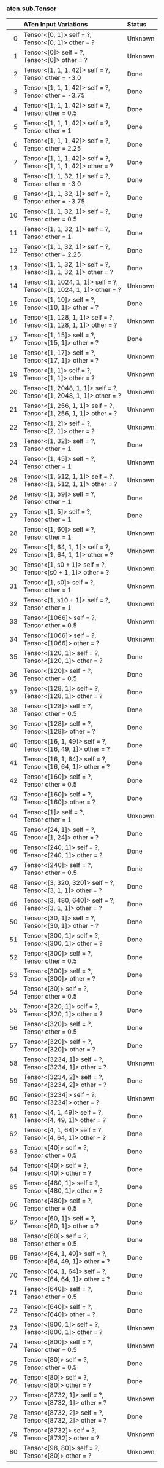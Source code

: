 ### aten.sub.Tensor
|    | ATen Input Variations                                                  | Status   |
|---:|:-----------------------------------------------------------------------|:---------|
|  0 | Tensor<[0, 1]> self = ?,<br>Tensor<[0, 1]> other = ?                   | Unknown  |
|  1 | Tensor<[0]> self = ?,<br>Tensor<[0]> other = ?                         | Unknown  |
|  2 | Tensor<[1, 1, 1, 42]> self = ?,<br>Tensor other = -3.0                 | Done     |
|  3 | Tensor<[1, 1, 1, 42]> self = ?,<br>Tensor other = -3.75                | Done     |
|  4 | Tensor<[1, 1, 1, 42]> self = ?,<br>Tensor other = 0.5                  | Done     |
|  5 | Tensor<[1, 1, 1, 42]> self = ?,<br>Tensor other = 1                    | Done     |
|  6 | Tensor<[1, 1, 1, 42]> self = ?,<br>Tensor other = 2.25                 | Done     |
|  7 | Tensor<[1, 1, 1, 42]> self = ?,<br>Tensor<[1, 1, 1, 42]> other = ?     | Done     |
|  8 | Tensor<[1, 1, 32, 1]> self = ?,<br>Tensor other = -3.0                 | Done     |
|  9 | Tensor<[1, 1, 32, 1]> self = ?,<br>Tensor other = -3.75                | Done     |
| 10 | Tensor<[1, 1, 32, 1]> self = ?,<br>Tensor other = 0.5                  | Done     |
| 11 | Tensor<[1, 1, 32, 1]> self = ?,<br>Tensor other = 1                    | Done     |
| 12 | Tensor<[1, 1, 32, 1]> self = ?,<br>Tensor other = 2.25                 | Done     |
| 13 | Tensor<[1, 1, 32, 1]> self = ?,<br>Tensor<[1, 1, 32, 1]> other = ?     | Done     |
| 14 | Tensor<[1, 1024, 1, 1]> self = ?,<br>Tensor<[1, 1024, 1, 1]> other = ? | Unknown  |
| 15 | Tensor<[1, 10]> self = ?,<br>Tensor<[10, 1]> other = ?                 | Done     |
| 16 | Tensor<[1, 128, 1, 1]> self = ?,<br>Tensor<[1, 128, 1, 1]> other = ?   | Unknown  |
| 17 | Tensor<[1, 15]> self = ?,<br>Tensor<[15, 1]> other = ?                 | Done     |
| 18 | Tensor<[1, 17]> self = ?,<br>Tensor<[17, 1]> other = ?                 | Unknown  |
| 19 | Tensor<[1, 1]> self = ?,<br>Tensor<[1, 1]> other = ?                   | Unknown  |
| 20 | Tensor<[1, 2048, 1, 1]> self = ?,<br>Tensor<[1, 2048, 1, 1]> other = ? | Unknown  |
| 21 | Tensor<[1, 256, 1, 1]> self = ?,<br>Tensor<[1, 256, 1, 1]> other = ?   | Unknown  |
| 22 | Tensor<[1, 2]> self = ?,<br>Tensor<[2, 1]> other = ?                   | Unknown  |
| 23 | Tensor<[1, 32]> self = ?,<br>Tensor other = 1                          | Done     |
| 24 | Tensor<[1, 45]> self = ?,<br>Tensor other = 1                          | Unknown  |
| 25 | Tensor<[1, 512, 1, 1]> self = ?,<br>Tensor<[1, 512, 1, 1]> other = ?   | Unknown  |
| 26 | Tensor<[1, 59]> self = ?,<br>Tensor other = 1                          | Done     |
| 27 | Tensor<[1, 5]> self = ?,<br>Tensor other = 1                           | Done     |
| 28 | Tensor<[1, 60]> self = ?,<br>Tensor other = 1                          | Unknown  |
| 29 | Tensor<[1, 64, 1, 1]> self = ?,<br>Tensor<[1, 64, 1, 1]> other = ?     | Unknown  |
| 30 | Tensor<[1, s0 + 1]> self = ?,<br>Tensor<[s0 + 1, 1]> other = ?         | Unknown  |
| 31 | Tensor<[1, s0]> self = ?,<br>Tensor other = 1                          | Unknown  |
| 32 | Tensor<[1, s10 + 1]> self = ?,<br>Tensor other = 1                     | Unknown  |
| 33 | Tensor<[1066]> self = ?,<br>Tensor other = 0.5                         | Unknown  |
| 34 | Tensor<[1066]> self = ?,<br>Tensor<[1066]> other = ?                   | Unknown  |
| 35 | Tensor<[120, 1]> self = ?,<br>Tensor<[120, 1]> other = ?               | Done     |
| 36 | Tensor<[120]> self = ?,<br>Tensor other = 0.5                          | Done     |
| 37 | Tensor<[128, 1]> self = ?,<br>Tensor<[128, 1]> other = ?               | Done     |
| 38 | Tensor<[128]> self = ?,<br>Tensor other = 0.5                          | Done     |
| 39 | Tensor<[128]> self = ?,<br>Tensor<[128]> other = ?                     | Done     |
| 40 | Tensor<[16, 1, 49]> self = ?,<br>Tensor<[16, 49, 1]> other = ?         | Done     |
| 41 | Tensor<[16, 1, 64]> self = ?,<br>Tensor<[16, 64, 1]> other = ?         | Done     |
| 42 | Tensor<[160]> self = ?,<br>Tensor other = 0.5                          | Done     |
| 43 | Tensor<[160]> self = ?,<br>Tensor<[160]> other = ?                     | Done     |
| 44 | Tensor<[1]> self = ?,<br>Tensor other = 1                              | Unknown  |
| 45 | Tensor<[24, 1]> self = ?,<br>Tensor<[1, 24]> other = ?                 | Done     |
| 46 | Tensor<[240, 1]> self = ?,<br>Tensor<[240, 1]> other = ?               | Done     |
| 47 | Tensor<[240]> self = ?,<br>Tensor other = 0.5                          | Done     |
| 48 | Tensor<[3, 320, 320]> self = ?,<br>Tensor<[3, 1, 1]> other = ?         | Done     |
| 49 | Tensor<[3, 480, 640]> self = ?,<br>Tensor<[3, 1, 1]> other = ?         | Done     |
| 50 | Tensor<[30, 1]> self = ?,<br>Tensor<[30, 1]> other = ?                 | Done     |
| 51 | Tensor<[300, 1]> self = ?,<br>Tensor<[300, 1]> other = ?               | Done     |
| 52 | Tensor<[300]> self = ?,<br>Tensor other = 0.5                          | Done     |
| 53 | Tensor<[300]> self = ?,<br>Tensor<[300]> other = ?                     | Done     |
| 54 | Tensor<[30]> self = ?,<br>Tensor other = 0.5                           | Done     |
| 55 | Tensor<[320, 1]> self = ?,<br>Tensor<[320, 1]> other = ?               | Done     |
| 56 | Tensor<[320]> self = ?,<br>Tensor other = 0.5                          | Done     |
| 57 | Tensor<[320]> self = ?,<br>Tensor<[320]> other = ?                     | Done     |
| 58 | Tensor<[3234, 1]> self = ?,<br>Tensor<[3234, 1]> other = ?             | Unknown  |
| 59 | Tensor<[3234, 2]> self = ?,<br>Tensor<[3234, 2]> other = ?             | Done     |
| 60 | Tensor<[3234]> self = ?,<br>Tensor<[3234]> other = ?                   | Unknown  |
| 61 | Tensor<[4, 1, 49]> self = ?,<br>Tensor<[4, 49, 1]> other = ?           | Done     |
| 62 | Tensor<[4, 1, 64]> self = ?,<br>Tensor<[4, 64, 1]> other = ?           | Done     |
| 63 | Tensor<[40]> self = ?,<br>Tensor other = 0.5                           | Done     |
| 64 | Tensor<[40]> self = ?,<br>Tensor<[40]> other = ?                       | Done     |
| 65 | Tensor<[480, 1]> self = ?,<br>Tensor<[480, 1]> other = ?               | Done     |
| 66 | Tensor<[480]> self = ?,<br>Tensor other = 0.5                          | Done     |
| 67 | Tensor<[60, 1]> self = ?,<br>Tensor<[60, 1]> other = ?                 | Done     |
| 68 | Tensor<[60]> self = ?,<br>Tensor other = 0.5                           | Done     |
| 69 | Tensor<[64, 1, 49]> self = ?,<br>Tensor<[64, 49, 1]> other = ?         | Done     |
| 70 | Tensor<[64, 1, 64]> self = ?,<br>Tensor<[64, 64, 1]> other = ?         | Done     |
| 71 | Tensor<[640]> self = ?,<br>Tensor other = 0.5                          | Done     |
| 72 | Tensor<[640]> self = ?,<br>Tensor<[640]> other = ?                     | Done     |
| 73 | Tensor<[800, 1]> self = ?,<br>Tensor<[800, 1]> other = ?               | Unknown  |
| 74 | Tensor<[800]> self = ?,<br>Tensor other = 0.5                          | Unknown  |
| 75 | Tensor<[80]> self = ?,<br>Tensor other = 0.5                           | Done     |
| 76 | Tensor<[80]> self = ?,<br>Tensor<[80]> other = ?                       | Done     |
| 77 | Tensor<[8732, 1]> self = ?,<br>Tensor<[8732, 1]> other = ?             | Unknown  |
| 78 | Tensor<[8732, 2]> self = ?,<br>Tensor<[8732, 2]> other = ?             | Done     |
| 79 | Tensor<[8732]> self = ?,<br>Tensor<[8732]> other = ?                   | Unknown  |
| 80 | Tensor<[98, 80]> self = ?,<br>Tensor<[80]> other = ?                   | Unknown  |


